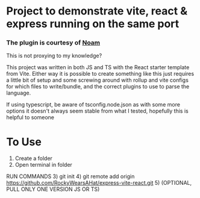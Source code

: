 # Project to demonstrate vite, react & express running on the same port

### The plugin is courtesy of [Noam](https://noam.hashnode.dev/using-vite-to-serve-and-hot-reload-react-app-express-api-together)

This is not proxying to my knowledge?

This project was written in both JS and TS with the React starter template from Vite. Either way it is possible to create something like this just requires a little bit of setup and some screwing around with rollup and vite configs for which files to write/bundle, and the correct plugins to use to parse the language.

If using typescript, be aware of tsconfig.node.json as with some more options it doesn't always seem stable from what I tested, hopefully this is helpful to someone

# To Use

1. Create a folder
2. Open terminal in folder

RUN COMMANDS 3) git init 4) git remote add origin https://github.com/RockyWearsAHat/express-vite-react.git 5) (OPTIONAL, PULL ONLY ONE VERSION JS OR TS)
